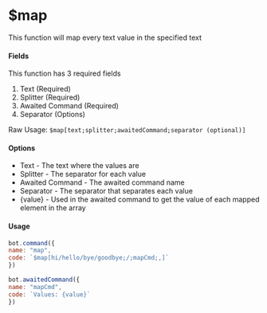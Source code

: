 # $map

This function will map every text value in the specified text

#### Fields

This function has 3 required fields

1. Text \(Required\)
2. Splitter \(Required\)
3. Awaited Command \(Required\)
4. Separator \(Options\)

Raw Usage: `$map[text;splitter;awaitedCommand;separator (optional)]`

#### Options

* Text - The text where the values are
* Splitter - The separator for each value
* Awaited Command - The awaited command name
* Separator - The separator that separates each value
* {value} - Used in the awaited command to get the value of each mapped element in the array

#### Usage

```javascript
bot.command({
name: "map",
code: `$map[hi/hello/bye/goodbye;/;mapCmd;,]`
})

bot.awaitedCommand({
name: "mapCmd",
code: `Values: {value}`
})
```

